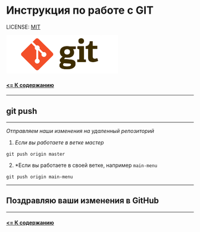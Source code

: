 # Инструкция по работе с GIT

LICENSE: [MIT](license.md)

<img src="../assets/logo-git.png" alt="logo" width=300>

#### [<= К содержанию](../readme.md)

---

## git push

---

_Отправляем наши изменения на удаленный репозиторий_

1. _Если вы работаете в ветке мастер_

```
git push origin master
```

2. \*Если вы работаете в своей ветке, например `main-menu`

```
git push origin main-menu
```

---

## Поздравляю ваши изменения в GitHub

---

#### [<= К содержанию](../readme.md)
